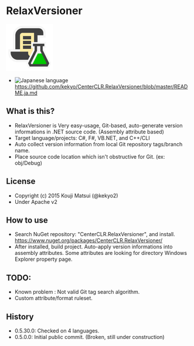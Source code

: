 # RelaxVersioner
![RelaxVersioner](https://raw.githubusercontent.com/kekyo/CenterCLR.RelaxVersioner/master/Images/CenterCLR.RelaxVersioner.128.png)
* ![Japanese language](https://raw.githubusercontent.com/kekyo/CenterCLR.RelaxVersioner/master/Images/Japanese.256.png) https://github.com/kekyo/CenterCLR.RelaxVersioner/blob/master/README.ja.md

## What is this?
* RelaxVersioner is Very easy-usage, Git-based, auto-generate version informations in .NET source code. (Assembly attribute based)
* Target language/projects: C#, F#, VB.NET, and C++/CLI
* Auto collect version information from local Git repository tags/branch name.
* Place source code location which isn't obstructive for Git. (ex: obj/Debug)

## License
* Copyright (c) 2015 Kouji Matsui (@kekyo2)
* Under Apache v2

## How to use
* Search NuGet repository: "CenterCLR.RelaxVersioner", and install. https://www.nuget.org/packages/CenterCLR.RelaxVersioner/
* After installed, build project. Auto-apply version informations into assembly attributes. Some attributes are looking for directory Windows Explorer property page.

## TODO:
* Known problem : Not valid Git tag search algorithm.
* Custom attribute/format ruleset.

## History
* 0.5.30.0: Checked on 4 languages.
* 0.5.0.0: Initial public commit. (Broken, still under construction)
